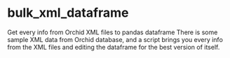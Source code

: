# bulk_xml_dataframe
Get every info from Orchid XML files to pandas dataframe
There is some sample XML data from Orchid database, and a script brings you every info from the XML files and editing the dataframe for the best version of itself.
